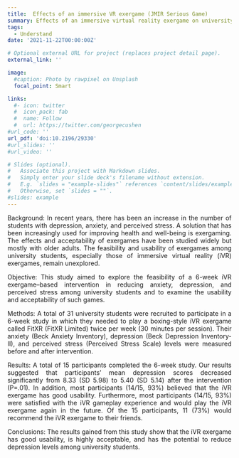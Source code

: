 ```yaml
---
title:  Effects of an immersive VR exergame (JMIR Serious Game)
summary: Effects of an immersive virtual reality exergame on university students’ anxiety, depression, and perceived stress Pilot feasibility and usability study
tags:
  - Understand
date: '2021-11-22T00:00:00Z'

# Optional external URL for project (replaces project detail page).
external_link: ''

image:
  #caption: Photo by rawpixel on Unsplash
  focal_point: Smart

links:
  #- icon: twitter
  #  icon_pack: fab
  #  name: Follow
  #  url: https://twitter.com/georgecushen
#url_code: ''
url_pdf: 'doi:10.2196/29330'
#url_slides: ''
#url_video: ''

# Slides (optional).
#   Associate this project with Markdown slides.
#   Simply enter your slide deck's filename without extension.
#   E.g. `slides = "example-slides"` references `content/slides/example-slides.md`.
#   Otherwise, set `slides = ""`.
#slides: example
---
```

<div style="text-align: justify;">
  <p>
  Background:
  In recent years, there has been an increase in the number of students with depression, anxiety, and perceived stress. A solution that has been increasingly used for improving health and well-being is exergaming. The effects and acceptability of exergames have been studied widely but mostly with older adults. The feasibility and usability of exergames among university students, especially those of immersive virtual reality (iVR) exergames, remain unexplored.
  </p>
  <p>
  Objective:
  This study aimed to explore the feasibility of a 6-week iVR exergame–based intervention in reducing anxiety, depression, and perceived stress among university students and to examine the usability and acceptability of such games.
  </p>
  <p>
  Methods:
  A total of 31 university students were recruited to participate in a 6-week study in which they needed to play a boxing-style iVR exergame called FitXR (FitXR Limited) twice per week (30 minutes per session). Their anxiety (Beck Anxiety Inventory), depression (Beck Depression Inventory-II), and perceived stress (Perceived Stress Scale) levels were measured before and after intervention.
  </p>
  <p>
  Results:
  A total of 15 participants completed the 6-week study. Our results suggested that participants’ mean depression scores decreased significantly from 8.33 (SD 5.98) to 5.40 (SD 5.14) after the intervention (P=.01). In addition, most participants (14/15, 93%) believed that the iVR exergame has good usability. Furthermore, most participants (14/15, 93%) were satisfied with the iVR gameplay experience and would play the iVR exergame again in the future. Of the 15 participants, 11 (73%) would recommend the iVR exergame to their friends.
  </p>
  <p>
  Conclusions:
  The results gained from this study show that the iVR exergame has good usability, is highly acceptable, and has the potential to reduce depression levels among university students.
  </p>
</div>